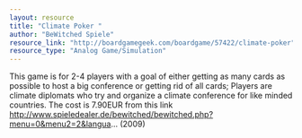 ```yaml
---
layout: resource
title: "Climate Poker "
author: "BeWitched Spiele"
resource_link: "http://boardgamegeek.com/boardgame/57422/climate-poker"
resource_type: "Analog Game/Simulation"
---
```


This game is for 2-4 players with a goal of either getting as many cards as possible to host a big conference or getting rid of all cards; Players are climate diplomats who try and organize a climate conference for like minded countries.  The cost is 7.90EUR from this link http://www.spieledealer.de/bewitched/bewitched.php?menu=0&menu2=2&langua...  (2009)
